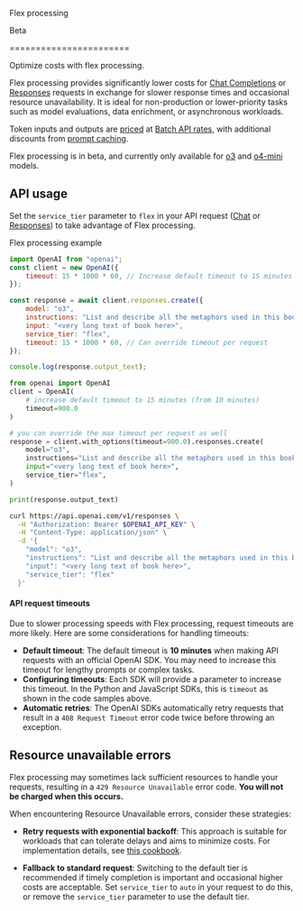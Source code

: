 Flex processing

Beta

=======================

Optimize costs with flex processing.

Flex processing provides significantly lower costs for [Chat Completions](/docs/api-reference/chat) or [Responses](/docs/api-reference/responses) requests in exchange for slower response times and occasional resource unavailability. It is ideal for non-production or lower-priority tasks such as model evaluations, data enrichment, or asynchronous workloads.

Token inputs and outputs are [priced](/docs/pricing) at [Batch API rates](/docs/guides/batch), with additional discounts from [prompt caching](/docs/guides/prompt-caching).

Flex processing is in beta, and currently only available for [o3](/docs/models/o3) and [o4-mini](/docs/models/o4-mini) models.

API usage
---------

Set the `service_tier` parameter to `flex` in your API request ([Chat](/docs/api-reference/chat) or [Responses](/docs/api-reference/responses)) to take advantage of Flex processing.

Flex processing example

```javascript
import OpenAI from "openai";
const client = new OpenAI({
    timeout: 15 * 1000 * 60, // Increase default timeout to 15 minutes
});

const response = await client.responses.create({
    model: "o3",
    instructions: "List and describe all the metaphors used in this book.",
    input: "<very long text of book here>",
    service_tier: "flex",
    timeout: 15 * 1000 * 60, // Can override timeout per request
});

console.log(response.output_text);
```

```python
from openai import OpenAI
client = OpenAI(
    # increase default timeout to 15 minutes (from 10 minutes)
    timeout=900.0
)

# you can override the max timeout per request as well
response = client.with_options(timeout=900.0).responses.create(
    model="o3",
    instructions="List and describe all the metaphors used in this book.",
    input="<very long text of book here>",
    service_tier="flex",
)

print(response.output_text)
```

```bash
curl https://api.openai.com/v1/responses \
  -H "Authorization: Bearer $OPENAI_API_KEY" \
  -H "Content-Type: application/json" \
  -d '{
    "model": "o3",
    "instructions": "List and describe all the metaphors used in this book.",
    "input": "<very long text of book here>",
    "service_tier": "flex"
  }'
```

#### API request timeouts

Due to slower processing speeds with Flex processing, request timeouts are more likely. Here are some considerations for handling timeouts:

*   **Default timeout**: The default timeout is **10 minutes** when making API requests with an official OpenAI SDK. You may need to increase this timeout for lengthy prompts or complex tasks.
*   **Configuring timeouts**: Each SDK will provide a parameter to increase this timeout. In the Python and JavaScript SDKs, this is `timeout` as shown in the code samples above.
*   **Automatic retries**: The OpenAI SDKs automatically retry requests that result in a `408 Request Timeout` error code twice before throwing an exception.

Resource unavailable errors
---------------------------

Flex processing may sometimes lack sufficient resources to handle your requests, resulting in a `429 Resource Unavailable` error code. **You will not be charged when this occurs.**

When encountering Resource Unavailable errors, consider these strategies:

*   **Retry requests with exponential backoff**: This approach is suitable for workloads that can tolerate delays and aims to minimize costs. For implementation details, see [this cookbook](https://cookbook.openai.com/examples/how_to_handle_rate_limits?utm_source=chatgpt.com#retrying-with-exponential-backoff).
    
*   **Fallback to standard request**: Switching to the default tier is recommended if timely completion is important and occasional higher costs are acceptable. Set `service_tier` to `auto` in your request to do this, or remove the `service_tier` parameter to use the default tier.